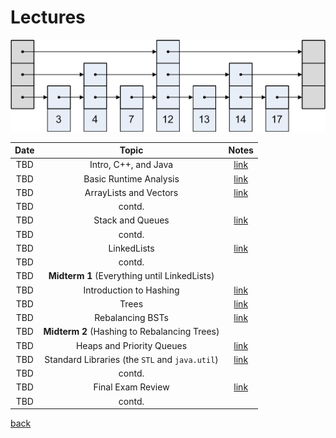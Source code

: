 # Lectures

![skip list](images/skiplist.png)

Date | Topic | Notes
:---: | :---: | :---:
TBD | Intro, C++, and Java | [link](./Lectures/intro.md)
TBD | Basic Runtime Analysis | [link](./Lectures/runtime.md)
TBD | ArrayLists and Vectors | [link](./Lectures/arraylists_vectors.md)
TBD | contd. |
TBD | Stack and Queues | [link](./Lectures/stacks_queues.md)
TBD | contd. |
TBD | LinkedLists | [link](./Lectures/linkedlists.md)
TBD | contd. |
TBD | **Midterm 1** (Everything until LinkedLists) |
TBD | Introduction to Hashing | [link](./Lectures/hashing.md)
TBD | Trees | [link](./Lectures/Trees.md)
TBD | Rebalancing BSTs | [link](./Lectures/rebalancing.md)
TBD | **Midterm 2** (Hashing to Rebalancing Trees) |
TBD | Heaps and Priority Queues | [link](./Lectures/heaps_pqs.md)
TBD | Standard Libraries (the `STL` and `java.util`) | [link](./Lectures/libraries.md)
TBD | contd. |
TBD | Final Exam Review | [link](./Lectures/review.md)
TBD | contd.

[back](index.md)